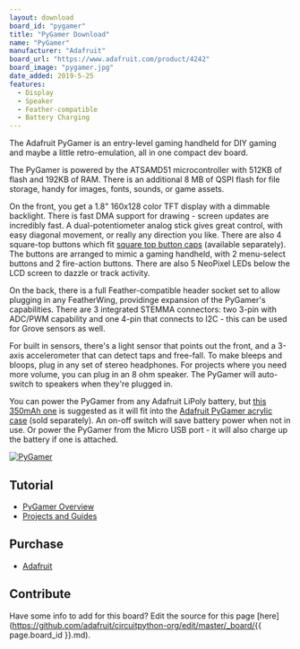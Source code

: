 ```yaml
---
layout: download
board_id: "pygamer"
title: "PyGamer Download"
name: "PyGamer"
manufacturer: "Adafruit"
board_url: "https://www.adafruit.com/product/4242"
board_image: "pygamer.jpg"
date_added: 2019-5-25
features:
  - Display
  - Speaker
  - Feather-compatible
  - Battery Charging
---
```


The Adafruit PyGamer is an entry-level gaming handheld for DIY gaming and maybe a little retro-emulation, all in one compact dev board.

The PyGamer is powered by the ATSAMD51 microcontroller with 512KB of flash and 192KB of RAM. There is an additional 8 MB of QSPI flash for file storage, handy for images, fonts, sounds, or game assets.

On the front, you get a 1.8" 160x128 color TFT display with a dimmable backlight. There is fast DMA support for drawing - screen updates are incredibly fast. A dual-potentiometer analog stick gives great control, with easy diagonal movement, or really any direction you like.
There are also 4 square-top buttons which fit [square top button caps](https://www.adafruit.com/product/4228) (available separately). The buttons are arranged to mimic a gaming handheld, with 2 menu-select buttons and 2 fire-action buttons. There are also 5 NeoPixel LEDs below the LCD screen to dazzle or track activity.

On the back, there is a full Feather-compatible header socket set to allow plugging in any FeatherWing, providinge expansion of the PyGamer's capabilities. There are 3 integrated STEMMA connectors: two 3-pin with ADC/PWM capability and one 4-pin that connects to I2C -  this can be used for Grove sensors as well.

For built in sensors, there's a light sensor that points out the front, and a 3-axis accelerometer that can detect taps and free-fall. To make bleeps and bloops, plug in any set of stereo headphones. For projects where you need more volume, you can plug in an 8 ohm speaker. The PyGamer will auto-switch to speakers when they're plugged in.

You can power the PyGamer from any Adafruit LiPoly battery, but [this 350mAh one](https://www.adafruit.com/product/2750) is suggested as it will fit into the [Adafruit PyGamer acrylic case](https://www.adafruit.com/product/4238) (sold separately). An on-off switch will save battery power when not in use. Or power the PyGamer from the Micro USB port - it will also charge up the battery if one is attached.

[![PyGamer](http://img.youtube.com/vi/yX2SuS0rK2A/0.jpg)](https://youtu.be/yX2SuS0rK2A?t=1167 "PyGamer")

## Tutorial

- [PyGamer Overview](https://learn.adafruit.com/adafruit-pygamer)
- [Projects and Guides](https://learn.adafruit.com/products/4242/guides)

## Purchase

* [Adafruit](https://www.adafruit.com/product/4242)

## Contribute

Have some info to add for this board? Edit the source for this page [here](https://github.com/adafruit/circuitpython-org/edit/master/_board/{{ page.board_id }}.md).
